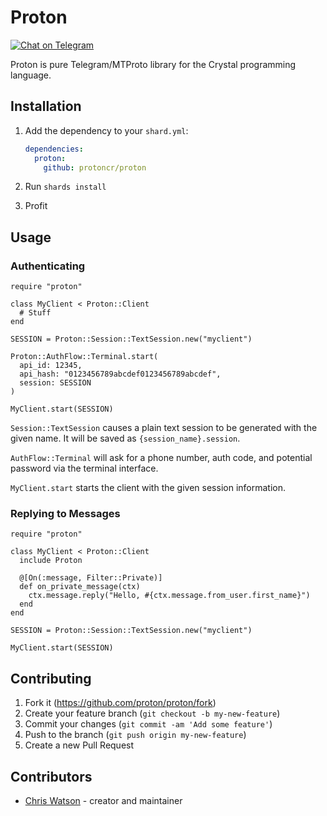 # Proton

[![Chat on Telegram](https://patrolavia.github.io/telegram-badge/chat.png)](https://t.me/protoncr)

Proton is pure Telegram/MTProto library for the Crystal programming language.

## Installation

1. Add the dependency to your `shard.yml`:

   ```yaml
   dependencies:
     proton:
       github: protoncr/proton
   ```

2. Run `shards install`

3. Profit

## Usage

### Authenticating

```crystal
require "proton"

class MyClient < Proton::Client
  # Stuff
end

SESSION = Proton::Session::TextSession.new("myclient")

Proton::AuthFlow::Terminal.start(
  api_id: 12345,
  api_hash: "0123456789abcdef0123456789abcdef",
  session: SESSION
)

MyClient.start(SESSION)
```

`Session::TextSession` causes a plain text session to be generated with the given name. It will be saved as `{session_name}.session`.

`AuthFlow::Terminal` will ask for a phone number, auth code, and potential password via the terminal interface.

`MyClient.start` starts the client with the given session information.

### Replying to Messages

```crystal
require "proton"

class MyClient < Proton::Client
  include Proton

  @[On(:message, Filter::Private)]
  def on_private_message(ctx)
    ctx.message.reply("Hello, #{ctx.message.from_user.first_name}")
  end
end

SESSION = Proton::Session::TextSession.new("myclient")

MyClient.start(SESSION)
```

## Contributing

1. Fork it (<https://github.com/proton/proton/fork>)
2. Create your feature branch (`git checkout -b my-new-feature`)
3. Commit your changes (`git commit -am 'Add some feature'`)
4. Push to the branch (`git push origin my-new-feature`)
5. Create a new Pull Request

## Contributors

- [Chris Watson](https://github.com/watzon) - creator and maintainer
